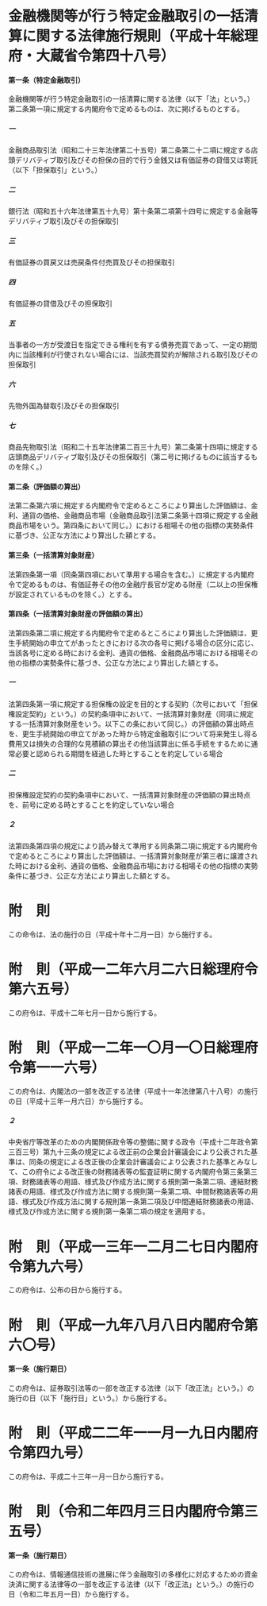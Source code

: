 # 金融機関等が行う特定金融取引の一括清算に関する法律施行規則（平成十年総理府・大蔵省令第四十八号）
#### 第一条（特定金融取引）
金融機関等が行う特定金融取引の一括清算に関する法律（以下「法」という。）第二条第一項に規定する内閣府令で定めるものは、次に掲げるものとする。
##### 一
金融商品取引法（昭和二十三年法律第二十五号）第二条第二十二項に規定する店頭デリバティブ取引及びその担保の目的で行う金銭又は有価証券の貸借又は寄託（以下「担保取引」という。）
##### 二
銀行法（昭和五十六年法律第五十九号）第十条第二項第十四号に規定する金融等デリバティブ取引及びその担保取引
##### 三
有価証券の買戻又は売戻条件付売買及びその担保取引
##### 四
有価証券の貸借及びその担保取引
##### 五
当事者の一方が受渡日を指定できる権利を有する債券売買であって、一定の期間内に当該権利が行使されない場合には、当該売買契約が解除される取引及びその担保取引
##### 六
先物外国為替取引及びその担保取引
##### 七
商品先物取引法（昭和二十五年法律第二百三十九号）第二条第十四項に規定する店頭商品デリバティブ取引及びその担保取引（第二号に掲げるものに該当するものを除く。）
#### 第二条（評価額の算出）
法第二条第六項に規定する内閣府令で定めるところにより算出した評価額は、金利、通貨の価格、金融商品市場（金融商品取引法第二条第十四項に規定する金融商品市場をいう。第四条において同じ。）における相場その他の指標の実勢条件に基づき、公正な方法により算出した額とする。
#### 第三条（一括清算対象財産）
法第四条第一項（同条第四項において準用する場合を含む。）に規定する内閣府令で定めるものは、有価証券その他の金融庁長官が定める財産（二以上の担保権が設定されているものを除く。）とする。
#### 第四条（一括清算対象財産の評価額の算出）
法第四条第二項に規定する内閣府令で定めるところにより算出した評価額は、更生手続開始の申立てがあったときにおける次の各号に掲げる場合の区分に応じ、当該各号に定める時における金利、通貨の価格、金融商品市場における相場その他の指標の実勢条件に基づき、公正な方法により算出した額とする。
##### 一
法第四条第一項に規定する担保権の設定を目的とする契約（次号において「担保権設定契約」という。）の契約条項中において、一括清算対象財産（同項に規定する一括清算対象財産をいう。以下この条において同じ。）の評価額の算出時点を、更生手続開始の申立てがあった時から特定金融取引について将来発生し得る費用又は損失の合理的な見積額の算出その他当該算出に係る手続をするために通常必要と認められる期間を経過した時とすることを約定している場合
##### 二
担保権設定契約の契約条項中において、一括清算対象財産の評価額の算出時点を、前号に定める時とすることを約定していない場合
##### ２
法第四条第四項の規定により読み替えて準用する同条第二項に規定する内閣府令で定めるところにより算出した評価額は、一括清算対象財産が第三者に譲渡された時における金利、通貨の価格、金融商品市場における相場その他の指標の実勢条件に基づき、公正な方法により算出した額とする。
# 附　則
この命令は、法の施行の日（平成十年十二月一日）から施行する。
# 附　則（平成一二年六月二六日総理府令第六五号）
この府令は、平成十二年七月一日から施行する。
# 附　則（平成一二年一〇月一〇日総理府令第一一六号）
この府令は、内閣法の一部を改正する法律（平成十一年法律第八十八号）の施行の日（平成十三年一月六日）から施行する。
##### ２
中央省庁等改革のための内閣関係政令等の整備に関する政令（平成十二年政令第三百三号）第九十三条の規定による改正前の企業会計審議会により公表された基準は、同条の規定による改正後の企業会計審議会により公表された基準とみなして、この府令による改正後の財務諸表等の監査証明に関する内閣府令第三条第三項、財務諸表等の用語、様式及び作成方法に関する規則第一条第二項、連結財務諸表の用語、様式及び作成方法に関する規則第一条第二項、中間財務諸表等の用語、様式及び作成方法に関する規則第一条第二項及び中間連結財務諸表の用語、様式及び作成方法に関する規則第一条第二項の規定を適用する。
# 附　則（平成一三年一二月二七日内閣府令第九六号）
この府令は、公布の日から施行する。
# 附　則（平成一九年八月八日内閣府令第六〇号）
#### 第一条（施行期日）
この府令は、証券取引法等の一部を改正する法律（以下「改正法」という。）の施行の日（以下「施行日」という。）から施行する。
# 附　則（平成二二年一一月一九日内閣府令第四九号）
この府令は、平成二十三年一月一日から施行する。
# 附　則（令和二年四月三日内閣府令第三五号）
#### 第一条（施行期日）
この府令は、情報通信技術の進展に伴う金融取引の多様化に対応するための資金決済に関する法律等の一部を改正する法律（以下「改正法」という。）の施行の日（令和二年五月一日）から施行する。
